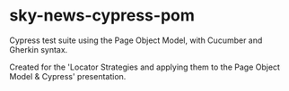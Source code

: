 # sky-news-cypress-pom
Cypress test suite using the Page Object Model, with Cucumber and Gherkin syntax.

Created for the 'Locator Strategies and applying them to the Page Object Model & Cypress' presentation.
